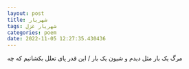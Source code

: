 ```yaml
---
layout: post
title: شهریار
tags: شهریار غزل
categories: poem
date: 2022-11-05 12:27:35.430436
---
```


مرگ یک بار مثل دیدم و شیون یک بار / این قدر پای تعلل بکشانیم که چه